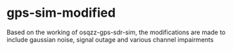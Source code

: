 # gps-sim-modified
 Based on the working of osqzz-gps-sdr-sim, the modifications are made to include gaussian noise, signal outage and various channel impairments
